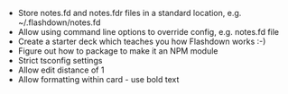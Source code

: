 - Store notes.fd and notes.fdr files in a standard location, e.g. ~/.flashdown/notes.fd
- Allow using command line options to override config, e.g. notes.fd file
- Create a starter deck which teaches you how Flashdown works :-)
- Figure out how to package to make it an NPM module
- Strict tsconfig settings
- Allow edit distance of 1
- Allow formatting within card - use bold text
